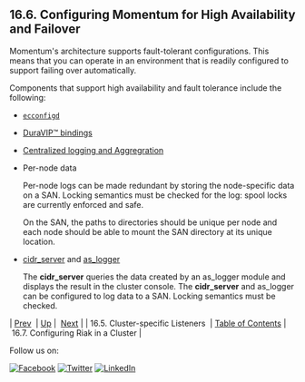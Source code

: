 ## 16.6. Configuring Momentum for High Availability and Failover

Momentum's architecture supports fault-tolerant configurations. This means that you can operate in an environment that is readily configured to support failing over automatically.

Components that support high availability and fault tolerance include the following:

*   [`ecconfigd`](conf.overview.php#conf.ecconfigd "15.1.3. Configuration Management (ecconfigd)")

*   [DuraVIP™ bindings](cluster.config.duravip.php "Chapter 27. DuraVIP™: IP Fail over")

*   [Centralized logging and Aggregration](log_aggregation.php "Chapter 26. Log Aggregation")

*   Per-node data

    Per-node logs can be made redundant by storing the node-specific data on a SAN. Locking semantics must be checked for the log: spool locks are currently enforced and safe.

    On the SAN, the paths to directories should be unique per node and each node should be able to mount the SAN directory at its unique location.

*   [cidr_server](cluster.cidr_server.php "Chapter 39. CIDR Server") and [as_logger](modules.as_logger.php "71.7. as_logger – Audit Series Logger")

    The **cidr_server** queries the data created by an as_logger module and displays the result in the cluster console. The **cidr_server** and as_logger can be configured to log data to a SAN. Locking semantics must be checked.

| [Prev](cluster.listeners.php)  | [Up](cluster.php) |  [Next](cluster.riak.configuration.php) |
| 16.5. Cluster-specific Listeners  | [Table of Contents](index.php) |  16.7. Configuring Riak in a Cluster |

Follow us on:

[![Facebook](https://support.messagesystems.com/images/icon-facebook.png)](http://www.facebook.com/messagesystems) [![Twitter](https://support.messagesystems.com/images/icon-twitter.png)](http://twitter.com/#!/MessageSystems) [![LinkedIn](https://support.messagesystems.com/images/icon-linkedin.png)](http://www.linkedin.com/company/message-systems)